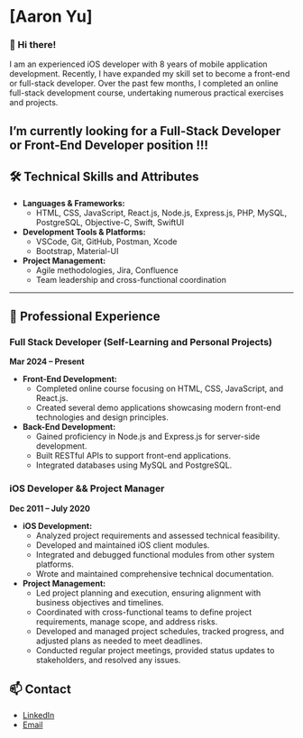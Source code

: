 # [Aaron Yu]

### 👋 Hi there!

I am an experienced iOS developer with 8 years of mobile application development. Recently, I have expanded my skill set to become a front-end or full-stack developer. Over the past few months, I completed an online full-stack development course, undertaking numerous practical exercises and projects.

I’m currently looking for a Full-Stack Developer or Front-End Developer position !!!
---

## 🛠 Technical Skills and Attributes

- **Languages & Frameworks:**
  - HTML, CSS, JavaScript, React.js, Node.js, Express.js, PHP, MySQL, PostgreSQL, Objective-C, Swift, SwiftUI
- **Development Tools & Platforms:**
  - VSCode, Git, GitHub, Postman, Xcode
  - Bootstrap, Material-UI
- **Project Management:**
  - Agile methodologies, Jira, Confluence
  - Team leadership and cross-functional coordination

---

## 💼 Professional Experience

### Full Stack Developer (Self-Learning and Personal Projects)
**Mar 2024 – Present**

- **Front-End Development:**
  - Completed online course focusing on HTML, CSS, JavaScript, and React.js.
  - Created several demo applications showcasing modern front-end technologies and design principles.
- **Back-End Development:**
  - Gained proficiency in Node.js and Express.js for server-side development.
  - Built RESTful APIs to support front-end applications.
  - Integrated databases using MySQL and PostgreSQL.

### iOS Developer && Project Manager
**Dec 2011 – July 2020**

- **iOS Development:**
  - Analyzed project requirements and assessed technical feasibility.
  - Developed and maintained iOS client modules.
  - Integrated and debugged functional modules from other system platforms.
  - Wrote and maintained comprehensive technical documentation.
- **Project Management:**
  - Led project planning and execution, ensuring alignment with business objectives and timelines.
  - Coordinated with cross-functional teams to define project requirements, manage scope, and address risks.
  - Developed and managed project schedules, tracked progress, and adjusted plans as needed to meet deadlines.
  - Conducted regular project meetings, provided status updates to stakeholders, and resolved any issues.
## 📫 Contact

- [LinkedIn](www.linkedin.com/in/aaronyu728)
- [Email](aaron.yu728@gmail.com)

